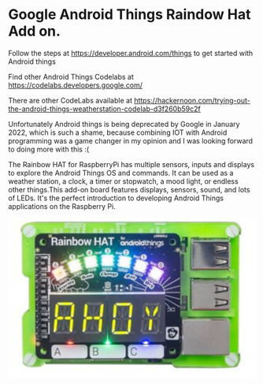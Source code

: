 # Google Android Things Raindow Hat Add on.

Follow the steps at https://developer.android.com/things to get started with Android things

Find other Android Things Codelabs at https://codelabs.developers.google.com/

There are other CodeLabs available at https://hackernoon.com/trying-out-the-android-things-weatherstation-codelab-d3f260b59c2f

Unfortunately Android things is being deprecated by Google in January 2022, which is such a shame, because combining IOT with Android programming was a game changer in my opinion and I was looking forward to doing more with this :(

The Rainbow HAT for RaspberryPi  has multiple sensors, inputs and displays to explore the Android Things OS and commands. 
It can be used as a weather station, a clock, a timer or stopwatch, a mood light, or endless other things.This add-on board features displays, sensors, sound, and lots of LEDs. 
It's the perfect introduction to developing Android Things applications on the Raspberry Pi.


![](https://github.com/darraghmerrick/Android-Things-Rainbow-Hat/blob/main/RainbowHat.png)
